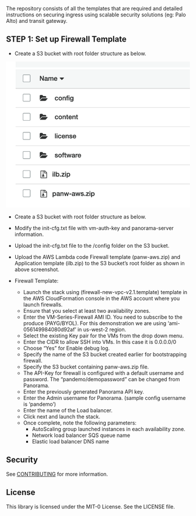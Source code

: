 The repository consists of all the templates that are required and detailed instructions on securing ingress using scalable security solutions (eg: Palo Alto) and transit gateway.  

## STEP 1: Set up Firewall Template

* Create a S3 bucket with root folder structure as below.

![s3_bucket_root_folder](/images/s3_bucket_root_folder.png)


*	Create a S3 bucket with root folder structure as below.

*	Modify the init-cfg.txt file with vm-auth-key and panorama-server information.

*	Upload the init-cfg.txt file to the /config folder on the S3 bucket.

*	Upload the AWS Lambda code Firewall template (panw-aws.zip) and Application template (ilb.zip) to the S3 bucket’s root folder as shown in above screenshot.

*	Firewall Template:
      * Launch the stack using (firewall-new-vpc-v2.1.template) template in the AWS CloudFormation console in the AWS account where you launch firewalls.
      * Ensure that you select at least two availability zones.
      * Enter the VM-Series-Firewall AMI ID. You need to subscribe to the produce (PAYG/BYOL). For this demonstration we are using ‘ami-056149984080d92af’ in us-west-2 region.
      * Select the existing Key pair for the VMs from the drop down menu.
      * Enter the CIDR to allow SSH into VMs. In this case it is 0.0.0.0/0
      * Choose “Yes” for Enable debug log.
      * Specify the name of the S3 bucket created earlier for bootstrapping firewall.
      * Specify the S3 bucket containing panw-aws.zip file.
      * The API-Key for firewall is configured with a default username and password. The “pandemo/demopassword” can be changed from Panorama.
      * Enter the previously generated Panorama API key.
      * Enter the Admin username for Panorama. (sample config username is ‘pandemo’)
      * Enter the name of the Load balancer.
      * Click next and launch the stack.
      * Once complete, note the following parameters:
         * AutoScaling group launched instances in each availability zone.
         * Network load balancer SQS queue name
         * Elastic load balancer DNS name




## Security

See [CONTRIBUTING](CONTRIBUTING.md#security-issue-notifications) for more information.

## License

This library is licensed under the MIT-0 License. See the LICENSE file.


